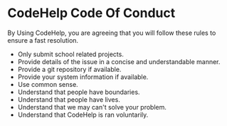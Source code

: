 # CodeHelp Code Of Conduct
By Using CodeHelp, you are agreeing that you will follow these rules to ensure a fast resolution.

- Only submit school related projects.
- Provide details of the issue in a concise and understandable manner.
- Provide a git repository if available.
- Provide your system information if available.
- Use common sense.
- Understand that people have boundaries.
- Understand that people have lives.
- Understand that we may can't solve your problem.
- Understand that CodeHelp is ran voluntarily.